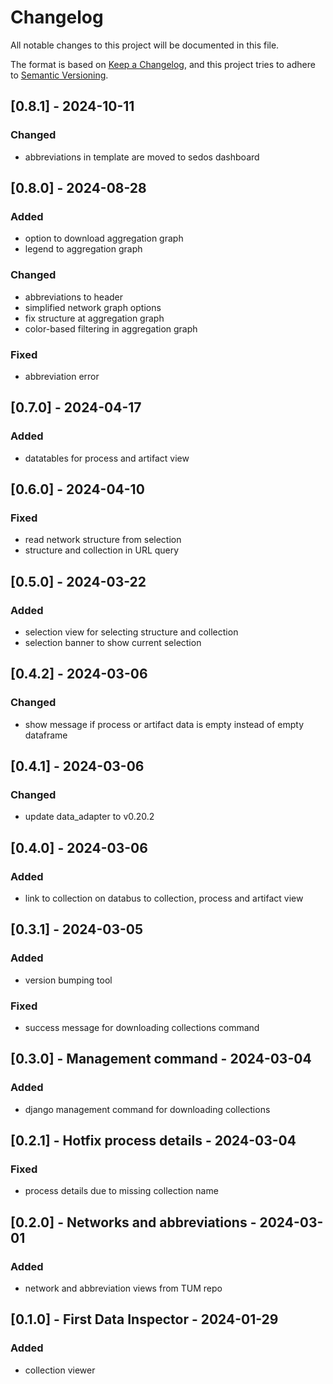 # Changelog
All notable changes to this project will be documented in this file.

The format is based on [Keep a Changelog](https://keepachangelog.com/en/1.0.0/),
and this project tries to adhere to [Semantic Versioning](https://semver.org/spec/v2.0.0.html).

## [0.8.1] - 2024-10-11
### Changed
- abbreviations in template are moved to sedos dashboard

## [0.8.0] - 2024-08-28
### Added
- option to download aggregation graph
- legend to aggregation graph

### Changed
- abbreviations to header
- simplified network graph options
- fix structure at aggregation graph
- color-based filtering in aggregation graph

### Fixed
- abbreviation error

## [0.7.0] - 2024-04-17
### Added
- datatables for process and artifact view

## [0.6.0] - 2024-04-10
### Fixed
- read network structure from selection
- structure and collection in URL query

## [0.5.0] - 2024-03-22
### Added
- selection view for selecting structure and collection
- selection banner to show current selection

## [0.4.2] - 2024-03-06
### Changed
- show message if process or artifact data is empty instead of empty dataframe

## [0.4.1] - 2024-03-06
### Changed
- update data_adapter to v0.20.2

## [0.4.0] - 2024-03-06
### Added
- link to collection on databus to collection, process and artifact view

## [0.3.1] - 2024-03-05
### Added
- version bumping tool

### Fixed
- success message for downloading collections command

## [0.3.0] - Management command - 2024-03-04
### Added
- django management command for downloading collections

## [0.2.1] - Hotfix process details - 2024-03-04
### Fixed
- process details due to missing collection name

## [0.2.0] - Networks and abbreviations - 2024-03-01
### Added
- network and abbreviation views from TUM repo

## [0.1.0] - First Data Inspector - 2024-01-29
### Added
- collection viewer
